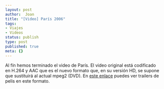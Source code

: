 ```yaml
---
layout: post
author:  Joan
title: "[Video] París 2006"
tags:
- Viajes
- Videos
status: publish
type: post
published: true
meta: {}
---
```

Al fín hemos terminado el video de París. El video original está codificado en H.264 y AAC que es el nuevo formato que, en su versión HD, se supone que sustituirá al actual mpeg2 (DVD). En <a href="http://www.apple.com/trailers">este enlace</a> puedes ver trailers de pelis en este formato.

<object type="application/x-shockwave-flash" width="500" height="375" data="http://vimeo.com/moogaloop.swf?clip_id=214810&amp;server=vimeo.com&amp;fullscreen=1&amp;show_title=1&amp;show_byline=0&amp;show_portrait=0&amp;color=679AF1">	<param name="quality" value="best" />	<param name="allowfullscreen" value="true" />	<param name="scale" value="showAll" />	<param name="movie" value="http://vimeo.com/moogaloop.swf?clip_id=214810&amp;server=vimeo.com&amp;fullscreen=1&amp;show_title=1&amp;show_byline=0&amp;show_portrait=0&amp;color=679AF1" /></object>
<br />
